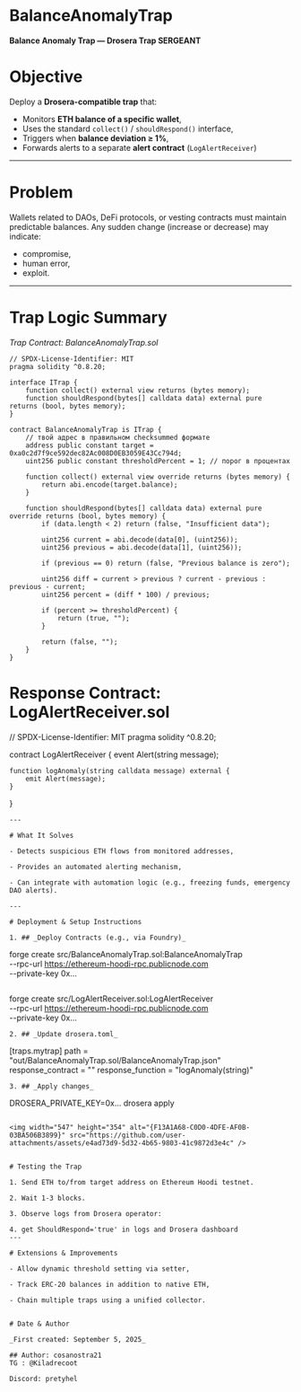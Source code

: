 # BalanceAnomalyTrap
**Balance Anomaly Trap — Drosera Trap SERGEANT** 

# Objective

Deploy a **Drosera-compatible trap** that:  

- Monitors **ETH balance of a specific wallet**,  
- Uses the standard `collect()` / `shouldRespond()` interface,  
- Triggers when **balance deviation ≥ 1%**,  
- Forwards alerts to a separate **alert contract** (`LogAlertReceiver`)
---

# Problem


Wallets related to DAOs, DeFi protocols, or vesting contracts must maintain predictable balances. Any sudden change (increase or decrease) may indicate:  

- compromise,  
- human error,  
- exploit.  

---

# Trap Logic Summary

_Trap Contract: BalanceAnomalyTrap.sol_

```
// SPDX-License-Identifier: MIT
pragma solidity ^0.8.20;

interface ITrap {
    function collect() external view returns (bytes memory);
    function shouldRespond(bytes[] calldata data) external pure returns (bool, bytes memory);
}

contract BalanceAnomalyTrap is ITrap {
    // твой адрес в правильном checksummed формате
    address public constant target = 0xa0c2d7f9ce592dec82Ac008D0EB3059E43Cc794d;
    uint256 public constant thresholdPercent = 1; // порог в процентах

    function collect() external view override returns (bytes memory) {
        return abi.encode(target.balance);
    }

    function shouldRespond(bytes[] calldata data) external pure override returns (bool, bytes memory) {
        if (data.length < 2) return (false, "Insufficient data");

        uint256 current = abi.decode(data[0], (uint256));
        uint256 previous = abi.decode(data[1], (uint256));

        if (previous == 0) return (false, "Previous balance is zero");

        uint256 diff = current > previous ? current - previous : previous - current;
        uint256 percent = (diff * 100) / previous;

        if (percent >= thresholdPercent) {
            return (true, "");
        }

        return (false, "");
    }
}
```

# Response Contract: LogAlertReceiver.sol
// SPDX-License-Identifier: MIT
pragma solidity ^0.8.20;

contract LogAlertReceiver {
    event Alert(string message);

    function logAnomaly(string calldata message) external {
        emit Alert(message);
    }
}
```
---

# What It Solves 

- Detects suspicious ETH flows from monitored addresses,

- Provides an automated alerting mechanism,

- Can integrate with automation logic (e.g., freezing funds, emergency DAO alerts).

---

# Deployment & Setup Instructions 

1. ## _Deploy Contracts (e.g., via Foundry)_ 
```
forge create src/BalanceAnomalyTrap.sol:BalanceAnomalyTrap \
  --rpc-url https://ethereum-hoodi-rpc.publicnode.com \
  --private-key 0x...
```
```
forge create src/LogAlertReceiver.sol:LogAlertReceiver \
  --rpc-url https://ethereum-hoodi-rpc.publicnode.com \
  --private-key 0x...
```
2. ## _Update drosera.toml_ 
```
[traps.mytrap]
path = "out/BalanceAnomalyTrap.sol/BalanceAnomalyTrap.json"
response_contract = "<LogAlertReceiver address>"
response_function = "logAnomaly(string)"
```
3. ## _Apply changes_ 
```
DROSERA_PRIVATE_KEY=0x... drosera apply
```

<img width="547" height="354" alt="{F13A1A68-C0D0-4DFE-AF0B-03BA506B3899}" src="https://github.com/user-attachments/assets/e4ad73d9-5d32-4b65-9803-41c9872d3e4c" />


# Testing the Trap 

1. Send ETH to/from target address on Ethereum Hoodi testnet.

2. Wait 1-3 blocks.

3. Observe logs from Drosera operator:

4. get ShouldRespond='true' in logs and Drosera dashboard
---

# Extensions & Improvements 

- Allow dynamic threshold setting via setter,

- Track ERC-20 balances in addition to native ETH,

- Chain multiple traps using a unified collector.


# Date & Author

_First created: September 5, 2025_

## Author: cosanostra21
TG : @Kiladrecoot

Discord: pretyhel

